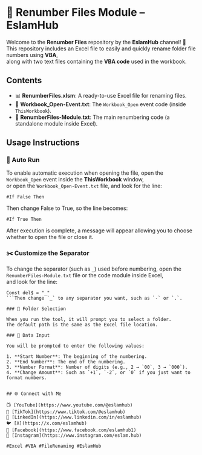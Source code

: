 # 🔢 Renumber Files Module – EslamHub

Welcome to the **Renumber Files** repository by the **EslamHub** channel! 🚀  
This repository includes an Excel file to easily and quickly rename folder file numbers using **VBA**,  
along with two text files containing the **VBA code** used in the workbook.

## Contents

- 📊 **RenumberFiles.xlsm**: A ready-to-use Excel file for renaming files.
- 🧾 **Workbook_Open-Event.txt**: The `Workbook_Open` event code (inside `ThisWorkbook`).
- 🧾 **RenumberFiles-Module.txt**: The main renumbering code (a standalone module inside Excel).

## Usage Instructions

### 🔁 Auto Run

To enable automatic execution when opening the file, open the `Workbook_Open` event inside the **ThisWorkbook** window,  
or open the `Workbook_Open-Event.txt` file, and look for the line:

```vba
#If False Then
```
Then change False to True, so the line becomes:
```vba
#If True Then
```
After execution is complete, a message will appear allowing you to choose whether to open the file or close it.

### ✂️ Customize the Separator

To change the separator (such as `_`) used before numbering, open the `RenumberFiles-Module.txt` file or the code module inside Excel,  
and look for the line:

```vba
Const del$ = "_"
```Then change `_` to any separator you want, such as `-` or `.`.

### 📁 Folder Selection

When you run the tool, it will prompt you to select a folder.  
The default path is the same as the Excel file location.

### 🧮 Data Input

You will be prompted to enter the following values:

1. **Start Number**: The beginning of the numbering.
2. **End Number**: The end of the numbering.
3. **Number Format**: Number of digits (e.g., 2 → `00`, 3 → `000`).
4. **Change Amount**: Such as `+1`, `-2`, or `0` if you just want to format numbers.


## 🌐 Connect with Me

📺 [YouTube](https://www.youtube.com/@eslamhub)
📱 [TikTok](https://www.tiktok.com/@eslamhub)
📢 [LinkedIn](https://www.linkedin.com/in/eslamhub)
🐦 [X](https://x.com/eslamhub)
📘 [Facebook](https://www.facebook.com/eslamhub1)
📸 [Instagram](https://www.instagram.com/eslam.hub)

#Excel #VBA #FileRenaming #EslamHub
